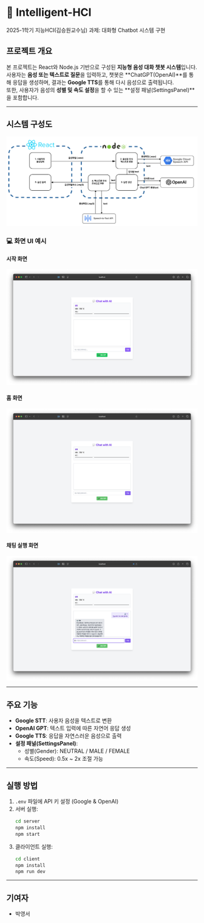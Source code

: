 # 🧠 Intelligent-HCI

2025-1학기 지능HCI(김승원교수님) 과제: 대화형 Chatbot 시스템 구현

## 프로젝트 개요

본 프로젝트는 React와 Node.js 기반으로 구성된 **지능형 음성 대화 챗봇 시스템**입니다. 사용자는 **음성 또는 텍스트로 질문**을 입력하고, 챗봇은 **ChatGPT(OpenAI)**를 통해 응답을 생성하며, 결과는 **Google TTS**를 통해 다시 음성으로 출력됩니다.  
또한, 사용자가 음성의 **성별 및 속도 설정**을 할 수 있는 **설정 패널(SettingsPanel)**을 포함합니다.

---

## 시스템 구성도

<img src="./docs/image.png" alt="시스템 흐름도" width="800"/>

### 💻 화면 UI 예시

#### 시작 화면
<img src="./docs/imagecopy2.png" alt="시작 화면" width="600"/>

#### 홈 화면
<img src="./docs/imagecopy3.png" alt="홈 화면" width="600"/>

#### 채팅 실행 화면
<img src="./docs/imagecopy4.png" alt="채팅 실행 화면" width="600"/>

---

## 주요 기능

- **Google STT**: 사용자 음성을 텍스트로 변환  
- **OpenAI GPT**: 텍스트 입력에 따른 자연어 응답 생성  
- **Google TTS**: 응답을 자연스러운 음성으로 출력  
- **설정 패널(SettingsPanel)**:  
  - 성별(Gender): NEUTRAL / MALE / FEMALE  
  - 속도(Speed): 0.5x ~ 2x 조절 가능  

---

## 실행 방법

1. `.env` 파일에 API 키 설정 (Google & OpenAI)
2. 서버 실행:
   ```bash
   cd server
   npm install
   npm start
   ```
3. 클라이언트 실행:
   ```bash
   cd client
   npm install
   npm run dev
   ```

---

## 기여자

- 박영서